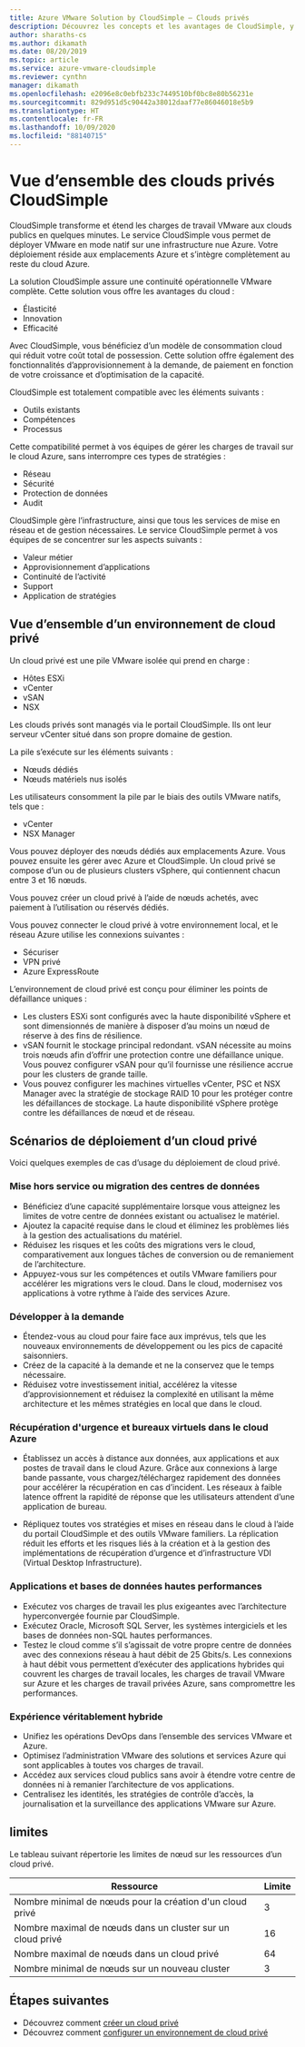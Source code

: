 ```yaml
---
title: Azure VMware Solution by CloudSimple – Clouds privés
description: Découvrez les concepts et les avantages de CloudSimple, y compris la continuité opérationnelle complète de VMware, la compatibilité avec les outils, les compétences et les processus existants.
author: sharaths-cs
ms.author: dikamath
ms.date: 08/20/2019
ms.topic: article
ms.service: azure-vmware-cloudsimple
ms.reviewer: cynthn
manager: dikamath
ms.openlocfilehash: e2096e8c0ebfb233c7449510bf0bc8e80b56231e
ms.sourcegitcommit: 829d951d5c90442a38012daaf77e86046018e5b9
ms.translationtype: HT
ms.contentlocale: fr-FR
ms.lasthandoff: 10/09/2020
ms.locfileid: "88140715"
---
```

# <a name="cloudsimple-private-cloud-overview"></a>Vue d’ensemble des clouds privés CloudSimple

CloudSimple transforme et étend les charges de travail VMware aux clouds publics en quelques minutes. Le service CloudSimple vous permet de déployer VMware en mode natif sur une infrastructure nue Azure. Votre déploiement réside aux emplacements Azure et s’intègre complètement au reste du cloud Azure.

La solution CloudSimple assure une continuité opérationnelle VMware complète. Cette solution vous offre les avantages du cloud :

* Élasticité
* Innovation
* Efficacité

Avec CloudSimple, vous bénéficiez d’un modèle de consommation cloud qui réduit votre coût total de possession. Cette solution offre également des fonctionnalités d’approvisionnement à la demande, de paiement en fonction de votre croissance et d’optimisation de la capacité.

CloudSimple est totalement compatible avec les éléments suivants :

* Outils existants
* Compétences
* Processus

Cette compatibilité permet à vos équipes de gérer les charges de travail sur le cloud Azure, sans interrompre ces types de stratégies :

* Réseau
* Sécurité  
* Protection de données  
* Audit

CloudSimple gère l’infrastructure, ainsi que tous les services de mise en réseau et de gestion nécessaires. Le service CloudSimple permet à vos équipes de se concentrer sur les aspects suivants :

* Valeur métier
* Approvisionnement d’applications
* Continuité de l’activité
* Support
* Application de stratégies

## <a name="private-cloud-environment-overview"></a>Vue d’ensemble d’un environnement de cloud privé

Un cloud privé est une pile VMware isolée qui prend en charge :

* Hôtes ESXi
* vCenter
* vSAN
* NSX

Les clouds privés sont managés via le portail CloudSimple. Ils ont leur serveur vCenter situé dans son propre domaine de gestion.

La pile s’exécute sur les éléments suivants :

* Nœuds dédiés
* Nœuds matériels nus isolés

Les utilisateurs consomment la pile par le biais des outils VMware natifs, tels que :

* vCenter
* NSX Manager

Vous pouvez déployer des nœuds dédiés aux emplacements Azure. Vous pouvez ensuite les gérer avec Azure et CloudSimple. Un cloud privé se compose d’un ou de plusieurs clusters vSphere, qui contiennent chacun entre 3 et 16 nœuds.

Vous pouvez créer un cloud privé à l’aide de nœuds achetés, avec paiement à l’utilisation ou réservés dédiés.

Vous pouvez connecter le cloud privé à votre environnement local, et le réseau Azure utilise les connexions suivantes :

* Sécuriser
* VPN privé
* Azure ExpressRoute

L’environnement de cloud privé est conçu pour éliminer les points de défaillance uniques :

* Les clusters ESXi sont configurés avec la haute disponibilité vSphere et sont dimensionnés de manière à disposer d’au moins un nœud de réserve à des fins de résilience.
* vSAN fournit le stockage principal redondant. vSAN nécessite au moins trois nœuds afin d’offrir une protection contre une défaillance unique. Vous pouvez configurer vSAN pour qu’il fournisse une résilience accrue pour les clusters de grande taille.
* Vous pouvez configurer les machines virtuelles vCenter, PSC et NSX Manager avec la stratégie de stockage RAID 10 pour les protéger contre les défaillances de stockage. La haute disponibilité vSphere protège contre les défaillances de nœud et de réseau.

## <a name="scenarios-for-deploying-a-private-cloud"></a>Scénarios de déploiement d’un cloud privé

Voici quelques exemples de cas d’usage du déploiement de cloud privé.

### <a name="data-center-retirement-or-migration"></a>Mise hors service ou migration des centres de données

* Bénéficiez d’une capacité supplémentaire lorsque vous atteignez les limites de votre centre de données existant ou actualisez le matériel.
* Ajoutez la capacité requise dans le cloud et éliminez les problèmes liés à la gestion des actualisations du matériel.
* Réduisez les risques et les coûts des migrations vers le cloud, comparativement aux longues tâches de conversion ou de remaniement de l’architecture.
* Appuyez-vous sur les compétences et outils VMware familiers pour accélérer les migrations vers le cloud. Dans le cloud, modernisez vos applications à votre rythme à l’aide des services Azure.

### <a name="expand-on-demand"></a>Développer à la demande

* Étendez-vous au cloud pour faire face aux imprévus, tels que les nouveaux environnements de développement ou les pics de capacité saisonniers.
* Créez de la capacité à la demande et ne la conservez que le temps nécessaire.
* Réduisez votre investissement initial, accélérez la vitesse d’approvisionnement et réduisez la complexité en utilisant la même architecture et les mêmes stratégies en local que dans le cloud.

### <a name="disaster-recovery-and-virtual-desktops-in-the-azure-cloud"></a>Récupération d'urgence et bureaux virtuels dans le cloud Azure

* Établissez un accès à distance aux données, aux applications et aux postes de travail dans le cloud Azure. Grâce aux connexions à large bande passante, vous chargez/téléchargez rapidement des données pour accélérer la récupération en cas d’incident. Les réseaux à faible latence offrent la rapidité de réponse que les utilisateurs attendent d’une application de bureau.

* Répliquez toutes vos stratégies et mises en réseau dans le cloud à l’aide du portail CloudSimple et des outils VMware familiers. La réplication réduit les efforts et les risques liés à la création et à la gestion des implémentations de récupération d’urgence et d’infrastructure VDI (Virtual Desktop Infrastructure).

### <a name="high-performance-applications-and-databases"></a>Applications et bases de données hautes performances

* Exécutez vos charges de travail les plus exigeantes avec l’architecture hyperconvergée fournie par CloudSimple.
* Exécutez Oracle, Microsoft SQL Server, les systèmes intergiciels et les bases de données non-SQL hautes performances.
* Testez le cloud comme s’il s’agissait de votre propre centre de données avec des connexions réseau à haut débit de 25 Gbits/s. Les connexions à haut débit vous permettent d’exécuter des applications hybrides qui couvrent les charges de travail locales, les charges de travail VMware sur Azure et les charges de travail privées Azure, sans compromettre les performances.

### <a name="true-hybrid"></a>Expérience véritablement hybride

* Unifiez les opérations DevOps dans l’ensemble des services VMware et Azure.
* Optimisez l’administration VMware des solutions et services Azure qui sont applicables à toutes vos charges de travail.
* Accédez aux services cloud publics sans avoir à étendre votre centre de données ni à remanier l’architecture de vos applications.
* Centralisez les identités, les stratégies de contrôle d’accès, la journalisation et la surveillance des applications VMware sur Azure.

## <a name="limits"></a>limites

Le tableau suivant répertorie les limites de nœud sur les ressources d’un cloud privé.

| Ressource | Limite |
|----------|-------|
| Nombre minimal de nœuds pour la création d'un cloud privé | 3 |
| Nombre maximal de nœuds dans un cluster sur un cloud privé | 16 |
| Nombre maximal de nœuds dans un cloud privé | 64 |
| Nombre minimal de nœuds sur un nouveau cluster | 3 |

## <a name="next-steps"></a>Étapes suivantes

* Découvrez comment [créer un cloud privé](create-private-cloud.md)
* Découvrez comment [configurer un environnement de cloud privé](quickstart-create-private-cloud.md)
